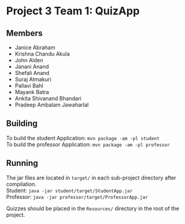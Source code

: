 # Project 3 Team 1: QuizApp  

## Members
 - Janice Abraham
 - Krishna Chandu Akula
 - John Alden
 - Janani Anand
 - Shefali Anand
 - Suraj Atmakuri
 - Pallavi Bahl
 - Mayank Batra
 - Ankita Shivanand Bhandari
 - Pradeep Ambalam Jawaharlal

## Building

To build the student Application: `mvn package -am -pl student`  
To build the professor Application: `mvn package -am -pl professor`  

## Running

The jar files are located in `target/` in each sub-project directory after compilation.  
Student: `java -jar student/target/StudentApp.jar`  
Professor: `java -jar professor/target/ProfessorApp.jar`  

Quizzes should be placed in the `Resources/` directory in the root of the project.  